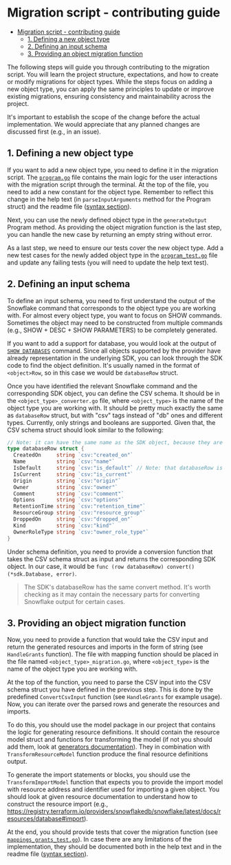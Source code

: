 # Migration script - contributing guide

<!-- TOC -->
* [Migration script - contributing guide](#migration-script---contributing-guide)
  * [1. Defining a new object type](#1-defining-a-new-object-type)
  * [2. Defining an input schema](#2-defining-an-input-schema)
  * [3. Providing an object migration function](#3-providing-an-object-migration-function)
<!-- TOC -->

The following steps will guide you through contributing to the migration script.
You will learn the project structure, expectations, and how to create or modify migrations for object types.
While the steps focus on adding a new object type, you can apply the same principles to update or improve existing migrations,
ensuring consistency and maintainability across the project.

It's important to establish the scope of the change before the actual implementation.
We would appreciate that any planned changes are discussed first (e.g., in an issue).

## 1. Defining a new object type

If you want to add a new object type, you need to define it in the migration script.
The [`program.go`](./program.go) file contains the main logic for the user interactions with the migration script through the terminal.
At the top of the file, you need to add a new constant for the object type. Remember to reflect this change 
in the help text (in `parseInputArguments` method for the Program struct) and the readme file ([syntax section](./README.md#syntax)).

Next, you can use the newly defined object type in the `generateOutput` Program method.
As providing the object migration function is the last step, you can handle the new case by returning an empty string without error.

As a last step, we need to ensure our tests cover the new object type.
Add a new test cases for the newly added object type in the [`program_test.go`](./program_test.go) file
and update any failing tests (you will need to update the help text test).

## 2. Defining an input schema

To define an input schema, you need to first understand the output of the Snowflake command that corresponds to the object type you are working with.
For almost every object type, you want to focus on SHOW commands. Sometimes the object may need to be constructed from multiple commands (e.g., SHOW + DESC + SHOW PARAMETERS) to be completely generated.

If you want to add a support for database, you would look at the output of [`SHOW DATABASES`](https://docs.snowflake.com/en/sql-reference/sql/show-databases) command.
Since all objects supported by the provider have already representation in the underlying SDK, you can look through the SDK code to find the object definition.
It's usually named in the format of `<object>Row`, so in this case we would be `databaseRow` struct.

Once you have identified the relevant Snowflake command and the corresponding SDK object, you can define the CSV schema.
It should be in the `<object_type>_converter.go` file, where `<object_type>` is the name of the object type you are working with.
It should be pretty much exactly the same as `databaseRow` struct, but with "csv" tags instead of "db" ones and different types.
Currently, only strings and booleans are supported. Given that, the CSV schema struct should look similar to the following:

```go
// Note: it can have the same name as the SDK object, because they are in different packages.
type databaseRow struct {
  CreatedOn     string `csv:"created_on"`
  Name          string `csv:"name"`
  IsDefault     string `csv:"is_default"` // Note: that databaseRow is also treating it as string, becasuse it is a string in Snowflake output. For "true" booleans, we would use bool type here.
  IsCurrent     string `csv:"is_current"`
  Origin        string `csv:"origin"`
  Owner         string `csv:"owner"`
  Comment       string `csv:"comment"`
  Options       string `csv:"options"`
  RetentionTime string `csv:"retention_time"`
  ResourceGroup string `csv:"resource_group"`
  DroppedOn     string `csv:"dropped_on"`
  Kind          string `csv:"kind"`
  OwnerRoleType string `csv:"owner_role_type"`
}
```

Under schema definition, you need to provide a conversion function that takes the CSV schema struct as input and returns the corresponding SDK object.
In our case, it would be `func (row databaseRow) convert() (*sdk.Database, error)`.

> The SDK's databaseRow has the same convert method. 
> It's worth checking as it may contain the necessary parts for converting Snowflake output for certain cases.

## 3. Providing an object migration function

Now, you need to provide a function that would take the CSV input and return the generated resources and imports in the form of string (see `HandleGrants` function).
The file with mapping function should be placed in the file named `<object_type>_migration.go`, where `<object_type>` is the name of the object type you are working with.

At the top of the function, you need to parse the CSV input into the CSV schema struct you have defined in the previous step.
This is done by the predefined `ConvertCsvInput` function (see `HandleGrants` for example usage).
Now, you can iterate over the parsed rows and generate the resources and imports.

To do this, you should use the model package in our project that contains the logic for generating resource definitions.
It should contain the resource model struct and functions for transforming the model (if not you should add them, look at [generators documentation](https://github.com/snowflakedb/terraform-provider-snowflake/blob/main/pkg/acceptance/bettertestspoc/README.md)).
They in combination with `TransformResourceModel` function produce the final resource definitions output.

To generate the import statements or blocks, you should use the `TransformImportModel` function that expects you 
to provide the import model with resource address and identifier used for importing a given object.
You should look at given resource documentation to understand how to construct the resource import (e.g., https://registry.terraform.io/providers/snowflakedb/snowflake/latest/docs/resources/database#import).

At the end, you should provide tests that cover the migration function (see [`mappings_grants_test.go`](./mappings_grants_test.go)).
In case there are any limitations of the implementation, they should be documented both in the help text and in the readme file ([syntax section](./README.md#syntax)).

